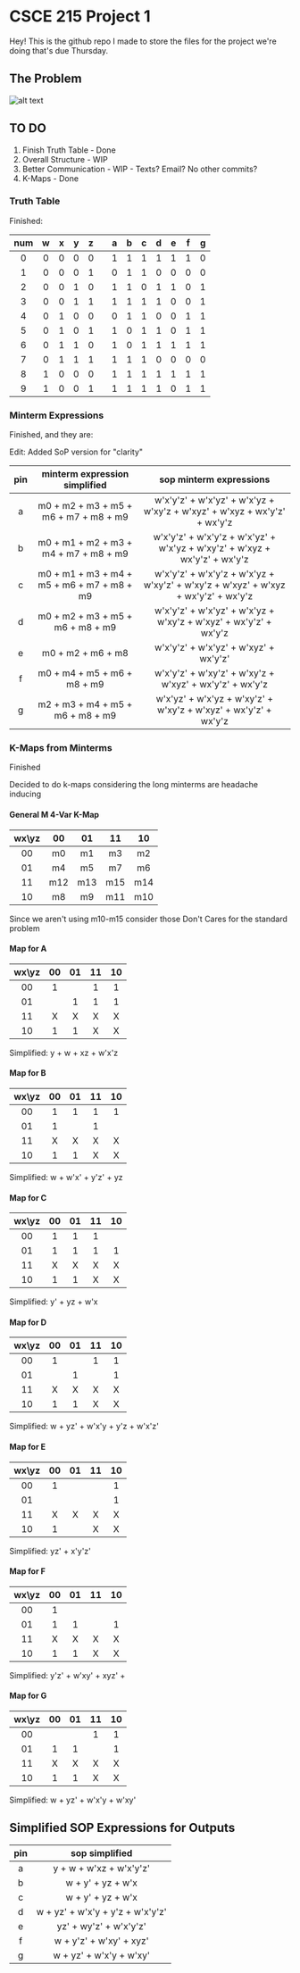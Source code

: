 # CSCE 215 Project 1

Hey! This is the github repo I made to store the files for the project we're doing that's due Thursday.

## The Problem

![alt text](https://www.electronics-tutorials.ws/wp-content/uploads/2013/10/segment4.gif?fit=277%2C236 "Logo Title Text 1")

## TO DO

1. Finish Truth Table - Done
2. Overall Structure - WIP
3. Better Communication - WIP - Texts? Email? No other commits?
4. K-Maps - Done

### Truth Table

Finished:

| num | w | x | y | z |  | a | b | c | d | e | f | g |
|:-:|:-:|:-:|:-:|:-:|:-:|:-:|:-:|:-:|:-:|:-:|:-:|:-:|
| 0 | 0 | 0 | 0 | 0 |  | 1 | 1 | 1 | 1 | 1 | 1 | 0 |
| 1 | 0 | 0 | 0 | 1 |  | 0 | 1 | 1 | 0 | 0 | 0 | 0 |
| 2 | 0 | 0 | 1 | 0 |  | 1 | 1 | 0 | 1 | 1 | 0 | 1 |
| 3 | 0 | 0 | 1 | 1 |  | 1 | 1 | 1 | 1 | 0 | 0 | 1 |
| 4 | 0 | 1 | 0 | 0 |  | 0 | 1 | 1 | 0 | 0 | 1 | 1 |
| 5 | 0 | 1 | 0 | 1 |  | 1 | 0 | 1 | 1 | 0 | 1 | 1 |
| 6 | 0 | 1 | 1 | 0 |  | 1 | 0 | 1 | 1 | 1 | 1 | 1 |
| 7 | 0 | 1 | 1 | 1 |  | 1 | 1 | 1 | 0 | 0 | 0 | 0 |
| 8 | 1 | 0 | 0 | 0 |  | 1 | 1 | 1 | 1 | 1 | 1 | 1 |
| 9 | 1 | 0 | 0 | 1 |  | 1 | 1 | 1 | 1 | 0 | 1 | 1 |

### Minterm Expressions

Finished, and they are:

Edit: Added SoP version for "clarity"

| pin | minterm expression simplified | sop minterm expressions |
| :-: | :--------------------------------------: | :------------: |
| a |  m0 + m2 + m3 + m5 + m6 + m7 + m8 + m9 | w'x'y'z' + w'x'yz' + w'x'yz + w'xy'z + w'xyz' + w'xyz + wx'y'z' + wx'y'z |
| b | m0 + m1 + m2 + m3 + m4 + m7 + m8 + m9 | w'x'y'z' + w'x'y'z + w'x'yz' + w'x'yz + w'xy'z' + w'xyz + wx'y'z' + wx'y'z |
| c | m0 + m1 + m3 + m4 + m5 + m6 + m7 + m8 + m9 | w'x'y'z' + w'x'y'z + w'x'yz + w'xy'z' + w'xy'z + w'xyz' + w'xyz + wx'y'z' + wx'y'z |
| d | m0 + m2 + m3 + m5 + m6 + m8 + m9 | w'x'y'z' + w'x'yz' + w'x'yz  + w'xy'z + w'xyz' + wx'y'z' + wx'y'z |
| e | m0 + m2 + m6 + m8 | w'x'y'z' + w'x'yz' + w'xyz' + wx'y'z' |
| f | m0 + m4 + m5 + m6 + m8 + m9 | w'x'y'z' + w'xy'z' + w'xy'z + w'xyz' + wx'y'z' + wx'y'z |
| g | m2 + m3 + m4 + m5 + m6 + m8 + m9 | w'x'yz' + w'x'yz + w'xy'z' + w'xy'z + w'xyz' + wx'y'z' + wx'y'z |


### K-Maps from Minterms

Finished

Decided to do k-maps considering the long minterms are headache inducing

#### General M 4-Var K-Map

|wx\yz| 00 | 01 | 11 | 10 |
|:--:|:--:|:--:|:--:|:--:|
| 00 | m0 | m1 | m3 | m2 |
| 01 | m4 | m5 | m7 | m6 |
| 11 | m12 | m13 | m15 | m14 |
| 10 | m8 | m9 | m11| m10 |

Since we aren't using m10-m15 consider those Don't Cares for the standard problem

#### Map for A

|wx\yz| 00 | 01 | 11 | 10 |
|:--:|:--:|:--:|:--:|:--:|
| 00 | 1  |    | 1  | 1  |
| 01 |    | 1  | 1  | 1  |
| 11 | X  | X  | X  | X  |
| 10 | 1  | 1  | X  | X  |

Simplified: y + w + xz + w'x'z 

#### Map for B

|wx\yz| 00 | 01 | 11 | 10 |
|:--:|:--:|:--:|:--:|:--:|
| 00 | 1  | 1  | 1  | 1  |
| 01 | 1  |    | 1  |    |
| 11 | X  | X  | X  | X  |
| 10 | 1  | 1  | X  | X  |

Simplified: w + w'x' + y'z' + yz

#### Map for C

|wx\yz| 00 | 01 | 11 | 10 |
|:--:|:--:|:--:|:--:|:--:|
| 00 | 1  | 1  | 1  |    |
| 01 | 1  | 1  | 1  | 1  |
| 11 | X  | X  | X  | X  |
| 10 | 1  | 1  | X  | X  |

Simplified: y' + yz + w'x

#### Map for D

|wx\yz| 00 | 01 | 11 | 10 |
|:--:|:--:|:--:|:--:|:--:|
| 00 | 1  |    | 1  | 1  |
| 01 |    | 1  |    | 1  |
| 11 | X  | X  | X  | X  |
| 10 | 1  | 1  | X  | X  |

Simplified: w + yz' + w'x'y + y'z + w'x'z'

#### Map for E

|wx\yz| 00 | 01 | 11 | 10 |
|:--:|:--:|:--:|:--:|:--:|
| 00 | 1  |    |    | 1  |
| 01 |    |    |    | 1  |
| 11 | X  | X  | X  | X  |
| 10 | 1  |    | X  | X  |

Simplified: yz' + x'y'z'

#### Map for F

|wx\yz| 00 | 01 | 11 | 10 |
|:--:|:--:|:--:|:--:|:--:|
| 00 | 1  |    |    |    |
| 01 | 1  | 1  |    | 1  |
| 11 | X  | X  | X  | X  |
| 10 | 1  | 1  | X  | X  |

Simplified: y'z' + w'xy' + xyz' +

#### Map for G

|wx\yz| 00 | 01 | 11 | 10 |
|:--:|:--:|:--:|:--:|:--:|
| 00 |    |    | 1  | 1  |
| 01 | 1  | 1  |    | 1  |
| 11 | X  | X  | X  | X  |
| 10 | 1  | 1  | X  | X  |

Simplified: w + yz' + w'x'y + w'xy'

## Simplified SOP Expressions for Outputs

| pin | sop simplified |
| :-: | :------------: |
| a | y + w + w'xz + w'x'y'z'|
| b | w + y' + yz + w'x |
| c | w + y' + yz + w'x |
| d | w + yz' + w'x'y + y'z + w'x'y'z' |
| e | yz' + wy'z' + w'x'y'z' |
| f | w + y'z' + w'xy' + xyz' |
| g | w + yz' + w'x'y + w'xy' |
